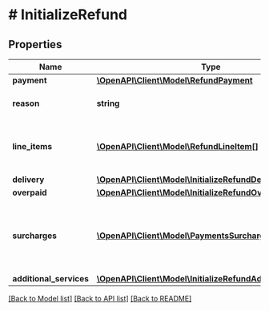# # InitializeRefund

## Properties

Name | Type | Description | Notes
------------ | ------------- | ------------- | -------------
**payment** | [**\OpenAPI\Client\Model\RefundPayment**](RefundPayment.md) |  | 
**reason** | **string** | Reason for a payment refund. | 
**line_items** | [**\OpenAPI\Client\Model\RefundLineItem[]**](RefundLineItem.md) | List of order&#39;s line items which can be refunded. | [optional] 
**delivery** | [**\OpenAPI\Client\Model\InitializeRefundDelivery**](InitializeRefundDelivery.md) |  | [optional] 
**overpaid** | [**\OpenAPI\Client\Model\InitializeRefundOverpaid**](InitializeRefundOverpaid.md) |  | [optional] 
**surcharges** | [**\OpenAPI\Client\Model\PaymentsSurcharge[]**](PaymentsSurcharge.md) | List of surcharges for payment which can be refunded. | [optional] 
**additional_services** | [**\OpenAPI\Client\Model\InitializeRefundAdditionalServices**](InitializeRefundAdditionalServices.md) |  | [optional] 

[[Back to Model list]](../../README.md#documentation-for-models) [[Back to API list]](../../README.md#documentation-for-api-endpoints) [[Back to README]](../../README.md)


